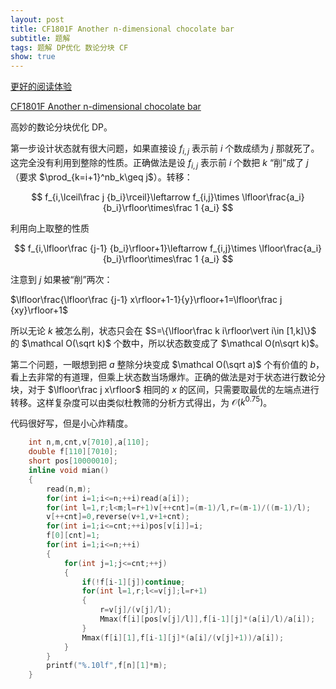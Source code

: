 ```yaml
---
layout: post
title: CF1801F Another n-dimensional chocolate bar
subtitle: 题解
tags: 题解 DP优化 数论分块 CF
show: true
---
```


[更好的阅读体验](https://www.cnblogs.com/WrongAnswer90-home/p/17949702)

[CF1801F Another n-dimensional chocolate bar](https://www.luogu.com.cn/problem/CF1801F)

高妙的数论分块优化 DP。

第一步设计状态就有很大问题，如果直接设 $f_{i,j}$ 表示前 $i$ 个数成绩为 $j$ 那就死了。这完全没有利用到整除的性质。正确做法是设 $f_{i,j}$ 表示前 $i$ 个数把 $k$ “削”成了 $j$（要求 $\prod_{k=i+1}^nb_k\geq j$）。转移：

$$
f_{i,\lceil\frac j {b_i}\rceil}\leftarrow f_{i,j}\times \lfloor\frac{a_i}{b_i}\rfloor\times\frac 1 {a_i}
$$

利用向上取整的性质

$$
f_{i,\lfloor\frac {j-1} {b_i}\rfloor+1}\leftarrow f_{i,j}\times \lfloor\frac{a_i}{b_i}\rfloor\times\frac 1 {a_i}
$$


注意到 $j$ 如果被“削”两次：

$\lfloor\frac{\lfloor\frac {j-1} x\rfloor+1-1}{y}\rfloor+1=\lfloor\frac j {xy}\rfloor+1$

所以无论 $k$ 被怎么削，状态只会在 $S=\{\lfloor\frac k i\rfloor\vert i\in [1,k]\}$ 的 $\mathcal O(\sqrt k)$ 个数中，所以状态数变成了 $\mathcal O(n\sqrt k)$。

第二个问题，一眼想到把 $a$ 整除分块变成 $\mathcal O(\sqrt a)$ 个有价值的 $b$，看上去非常的有道理，但乘上状态数当场爆炸。正确的做法是对于状态进行数论分块，对于 $\lfloor\frac j x\rfloor$ 相同的 $x$ 的区间，只需要取最优的左端点进行转移。这样复杂度可以由类似杜教筛的分析方式得出，为 $\mathcal O(k^{0.75})$。

代码很好写，但是小心炸精度。

```cpp
	int n,m,cnt,v[7010],a[110];
	double f[110][7010];
	short pos[10000010];
	inline void mian()
	{
		read(n,m);
		for(int i=1;i<=n;++i)read(a[i]);
		for(int l=1,r;l<m;l=r+1)v[++cnt]=(m-1)/l,r=(m-1)/((m-1)/l);
		v[++cnt]=0,reverse(v+1,v+1+cnt);
		for(int i=1;i<=cnt;++i)pos[v[i]]=i;
		f[0][cnt]=1;
		for(int i=1;i<=n;++i)
		{
			for(int j=1;j<=cnt;++j)
			{
				if(!f[i-1][j])continue;
				for(int l=1,r;l<=v[j];l=r+1)
				{
					r=v[j]/(v[j]/l);
					Mmax(f[i][pos[v[j]/l]],f[i-1][j]*(a[i]/l)/a[i]);
				}
				Mmax(f[i][1],f[i-1][j]*(a[i]/(v[j]+1))/a[i]);
			}
		}
		printf("%.10lf",f[n][1]*m);
	}
```